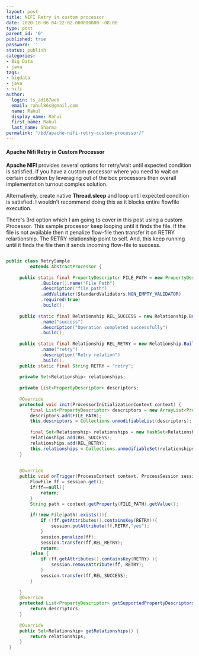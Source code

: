 ```yaml
---
layout: post
title: NIFI Retry in custom processor
date: 2020-10-06 04:22:02.000000000 -08:00
type: post
parent_id: '0'
published: true
password: ''
status: publish
categories:
- Big Data
- java
tags:
- bigdata
- java
- nifi
author:
  login: ts_ad167web
  email: rahul86s@gmail.com
  name: Rahul
  display_name: Rahul
  first_name: Rahul
  last_name: Sharma
permalink: "/bd/apache-nifi-retry-custom-processor/"
---
```

#### Apache Nifi Retry in Custom Processor

**Apache NIFI** provides several options for retry/wait until expected condition is satisfied. If you have a custom processor where you need to wait on certain condition by leveraging out of the box processors then overall implementation turnout complex solution. 

Alternatively, create native **Thread.sleep** and loop until expected condition is satisfied. I wouldn't recommend doing this as it blocks entire flowfile execution.

There's 3rd option which I am going to cover in this post using a custom Processor. This sample processor keep looping until it finds the file. If the file is not available then it penalize flow-file then transfer it on RETRY relartionship. The RETRY relationship point to self. And, this keep running until it finds the file then it sends incoming flow-file to success. 


```java

public class RetrySample
         extends AbstractProcessor {
 
     public static final PropertyDescriptor FILE_PATH = new PropertyDescriptor
             .Builder().name("File Path")
             .description("file path")
             .addValidator(StandardValidators.NON_EMPTY_VALIDATOR)
             .required(true)
             .build();
 
     public static final Relationship REL_SUCCESS = new Relationship.Builder()
             .name("success")
             .description("Operation completed successfully")
             .build();
 
     public static final Relationship REL_RETRY = new Relationship.Builder()
             .name("retry")
             .description("Retry relation")
             .build();
     public static final String RETRY = "retry";
 
     private Set<Relationship> relationships;
 
     private List<PropertyDescriptor> descriptors;
 
     @Override
     protected void init(ProcessorInitializationContext context) {
         final List<PropertyDescriptor> descriptors = new ArrayList<PropertyDescriptor>();
         descriptors.add(FILE_PATH);
         this.descriptors = Collections.unmodifiableList(descriptors);
 
         final Set<Relationship> relationships = new HashSet<Relationship>();
         relationships.add(REL_SUCCESS);
         relationships.add(REL_RETRY);
         this.relationships = Collections.unmodifiableSet(relationships);
     }
 
 
     @Override
     public void onTrigger(ProcessContext context, ProcessSession session) throws ProcessException {
         FlowFile ff = session.get();
         if(ff==null){
             return;
         }
         String path = context.getProperty(FILE_PATH).getValue();
 
         if(!new File(path).exists()){
             if (!ff.getAttributes().containsKey(RETRY)){
                 session.putAttribute(ff,RETRY,"yes");
             }
             session.penalize(ff);
             session.transfer(ff,REL_RETRY);
             return;
         }else {
             if (ff.getAttributes().containsKey(RETRY) ){
                 session.removeAttribute(ff, RETRY);
             }
             session.transfer(ff,REL_SUCCESS);
         }
 
     }
     @Override
     protected List<PropertyDescriptor> getSupportedPropertyDescriptors() {
         return descriptors;
     }
 
     @Override
     public Set<Relationship> getRelationships() {
         return relationships;
     }
 }
```
